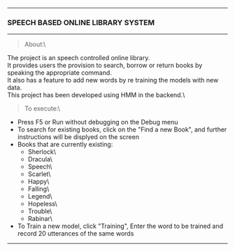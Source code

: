 
***********************************************************************************
###                      SPEECH BASED ONLINE LIBRARY SYSTEM
***********************************************************************************
					
> About:\\

The project is an speech controlled online library.\
It provides users the provision to search, borrow or return books by speaking the appropriate command. \
It also has a feature to add new words by re training the models with new data.\
This project has been developed using HMM in the backend.\
	
> To execute:\\

- Press F5 or Run without debugging on the Debug menu
- To search for existing books, click on the "Find a new Book", and further instructions will be displyed on the screen
- Books that are currently existing:
	* Sherlock\
	* Dracula\
	* Speech\
	* Scarlet\
	* Happy\
	* Falling\
	* Legend\
	* Hopeless\
	* Trouble\
	* Rabinar\
- To Train a new model, click "Training", Enter the word to be trained and record 20 utterances of the same words


************************************************************************************


